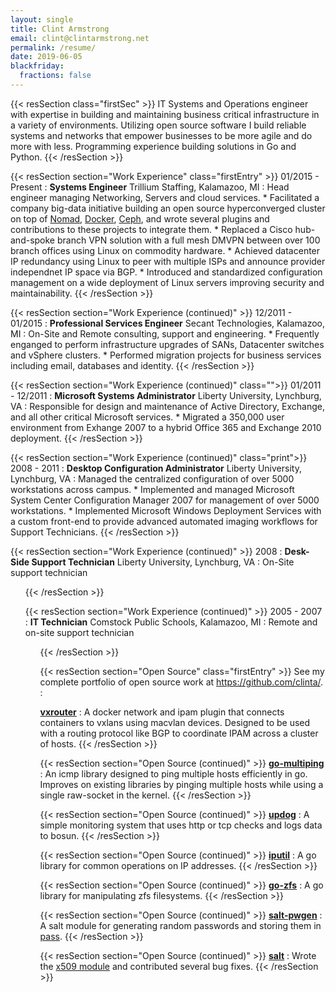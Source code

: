 ```yaml
---
layout: single
title: Clint Armstrong
email: clint@clintarmstrong.net
permalink: /resume/
date: 2019-06-05
blackfriday:
  fractions: false
---
```


<link rel="stylesheet" type="text/css" href="/css/resume.css" />

{{< resSection class="firstSec" >}}
IT Systems and Operations engineer with expertise in building and maintaining
business critical infrastructure in a variety of environments. Utilizing open
source software I build reliable systems and networks that empower businesses to
be more agile and do more with less. Programming experience building solutions
in Go and Python.
{{< /resSection >}}

{{< resSection section="Work Experience" class="firstEntry" >}}
01/2015 - Present
:    **Systems Engineer** Trillium Staffing, Kalamazoo, MI
:    Head engineer managing Networking, Servers and cloud services.
     * Facilitated a company big-data initiative building an open source
         hyperconverged cluster on top of [Nomad](https://www.nomadproject.io/),
         [Docker](https://www.docker.com/), [Ceph](https://ceph.com/), and wrote
         several plugins and contributions to these projects to integrate them.
     * Replaced a Cisco hub-and-spoke branch VPN solution with a full mesh DMVPN
         between over 100 branch offices using Linux on commodity hardware.
     * Achieved datacenter IP redundancy using Linux to peer with multiple ISPs
         and announce provider independnet IP space via BGP.
     * Introduced and standardized configuration management on a wide deployment
         of Linux servers improving security and maintainability.
{{< /resSection >}}

{{< resSection section="Work Experience (continued)" >}}
12/2011 - 01/2015
:    **Professional Services Engineer** Secant Technologies, Kalamazoo, MI
:    On-Site and Remote consulting, support and engineering.
     * Frequently enganged to perform infrastructure upgrades of SANs,
         Datacenter switches and vSphere clusters.
     * Performed migration projects for business services including email,
         databases and identity.
{{< /resSection >}}

{{< resSection section="Work Experience (continued)" class="">}}
01/2011 - 12/2011
:    **Microsoft Systems Administrator** Liberty University, Lynchburg, VA
:    Responsible for design and maintenance of Active Directory, Exchange,
     and all other critical Microsoft services.
     * Migrated a 350,000 user environment from Exhange 2007 to a hybrid
       Office 365 and Exchange 2010 deployment.
{{< /resSection >}}

{{< resSection section="Work Experience (continued)" class="print">}}
2008 - 2011
:    **Desktop Configuration Administrator** Liberty University, Lynchburg, VA
:    Managed the centralized configuration of over 5000 workstations across
     campus.
     * Implemented and managed Microsoft System Center Configuration Manager
       2007 for management of over 5000 workstations.
     * Implemented Microsoft Windows Deployment Services with a custom front-end
       to provide advanced automated imaging workflows for Support Technicians.
{{< /resSection >}}


{{< resSection section="Work Experience (continued)" >}}
2008
:    **Desk-Side Support Technician** Liberty University, Lynchburg, VA
:    On-Site support technician
<ul/>
{{< /resSection >}}

{{< resSection section="Work Experience (continued)" >}}
2005 - 2007
:    **IT Technician** Comstock Public Schools, Kalamazoo, MI
:    Remote and on-site support technician
<ul/>
{{< /resSection >}}

{{< resSection section="Open Source" class="firstEntry" >}}
See my complete portfolio of open source work at https://github.com/clinta/.
:    

**[vxrouter](https://github.com/TrilliumIT/vxrouter)**
:    A docker network and ipam plugin that connects containers to vxlans using
     macvlan devices. Designed to be used with a routing protocol like BGP to
     coordinate IPAM across a cluster of hosts.
{{< /resSection >}}

{{< resSection section="Open Source (continued)" >}}
**[go-multiping](https://github.com/TrilliumIT/go-multiping)**
:    An icmp library designed to ping multiple hosts efficiently in go.
     Improves on existing libraries by pinging multiple hosts while using a single
     raw-socket in the kernel.
{{< /resSection >}}

{{< resSection section="Open Source (continued)" >}}
**[updog](https://github.com/TrilliumIT/updog)**
:    A simple monitoring system that uses http or tcp checks and logs data to
     bosun.
{{< /resSection >}}

{{< resSection section="Open Source (continued)" >}}
**[iputil](https://github.com/TrilliumIT/iputil)**
:    A go library for common operations on IP addresses.
{{< /resSection >}}

{{< resSection section="Open Source (continued)" >}}
**[go-zfs](https://github.com/clinta/go-zfs)**
:    A go library for manipulating zfs filesystems.
{{< /resSection >}}

{{< resSection section="Open Source (continued)" >}}
**[salt-pwgen](https://github.com/clinta/salt-pwgen)**
:    A salt module for generating random passwords and storing them in
     [pass](https://www.passwordstore.org/).
{{< /resSection >}}

{{< resSection section="Open Source (continued)" >}}
**[salt](https://github.com/saltstack/salt/pulls?q=is%3Apr+author%3Aclinta)**
:    Wrote the [x509 module](https://docs.saltstack.com/en/latest/ref/states/all/salt.states.x509.html) and contributed several bug fixes.
{{< /resSection >}}
